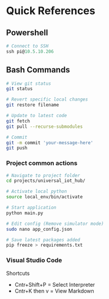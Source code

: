 # Quick References




## Powershell

```powershell
# Connect to SSH
ssh pi@10.5.10.206
```


## Bash Commands

```bash
# View git status
git status

# Revert specific local changes
git restore filename

# Update to latest code
git fetch
git pull --recurse-submodules

# Commit
git -m commit 'your-message-here'
git push
```

### Project common actions

```bash
# Navigate to project folder
cd projects/universal_iot_hub/

# Activate local python
source local_env/bin/activate

# Start application
python main.py

# Edit config (Remove simulator mode)
sudo nano app_config.json

# Save latest packages added
pip freeze > requirements.txt
```

### Visual Studio Code

Shortcuts
- Cntr+Shift+P = Select Interpreter
- Cntr+K then v = View Markdown

